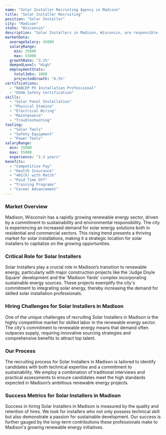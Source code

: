```yaml
---
name: "Solar Installer Recruiting Agency in Madison"
title: "Solar Installer Recruiting"
position: "Solar Installer"
city: "Madison"
state: "Wisconsin"
description: "Solar Installers in Madison, Wisconsin, are responsible for installing, maintaining, and repairing solar energy systems in residential and commercial settings."
marketData:
  averageSalary: 45000
  salaryRange:
    min: 35000
    max: 55000
  growthRate: "3.2%"
  demandLevel: "High"
  employmentStats:
    totalJobs: 1000
    projectedGrowth: "6.5%"
certifications:
  - "NABCEP PV Installation Professional"
  - "OSHA Safety Certification"
skills:
  - "Solar Panel Installation"
  - "Physical Stamina"
  - "Electrical Wiring"
  - "Maintenance"
  - "Troubleshooting"
tooling:
  - "Solar Tools"
  - "Safety Equipment"
  - "Power Tools"
salaryRange:
  min: 35000
  max: 55000
  experience: "1-3 years"
benefits:
  - "Competitive Pay"
  - "Health Insurance"
  - "401(k) with Match"
  - "Paid Time Off"
  - "Training Programs"
  - "Career Advancement"
---
```


### Market Overview
Madison, Wisconsin has a rapidly growing renewable energy sector, driven by a commitment to sustainability and environmental responsibility. The city is experiencing an increased demand for solar energy solutions both in residential and commercial sectors. This rising trend presents a thriving market for solar installations, making it a strategic location for solar installers to capitalize on the growing opportunities.

### Critical Role for Solar Installers
Solar Installers play a crucial role in Madison’s transition to renewable energy, particularly with major construction projects like the 'Judge Doyle Square' development and the 'Madison Yards' complex incorporating sustainable energy sources. These projects exemplify the city's commitment to integrating solar energy, thereby increasing the demand for skilled solar installation professionals.

### Hiring Challenges for Solar Installers in Madison
One of the unique challenges of recruiting Solar Installers in Madison is the highly competitive market for skilled labor in the renewable energy sector. The city's commitment to renewable energy means that demand often outpaces supply, requiring innovative sourcing strategies and comprehensive benefits to attract top talent.

### Our Process
The recruiting process for Solar Installers in Madison is tailored to identify candidates with both technical expertise and a commitment to sustainability. We employ a combination of traditional interviews and practical assessments to ensure candidates meet the high standards expected in Madison’s ambitious renewable energy projects.

### Success Metrics for Solar Installers in Madison
Success in hiring Solar Installers in Madison is measured by the quality and retention of hires. We look for installers who not only possess technical skill but also demonstrate a passion for sustainable development. Our success is further gauged by the long-term contributions these professionals make to Madison's growing renewable energy initiatives.